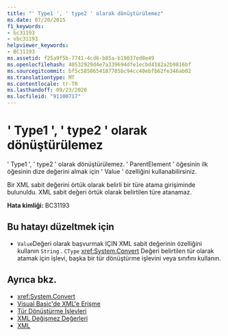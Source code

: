 ```yaml
---
title: "' Type1 ', ' type2 ' olarak dönüştürülemez"
ms.date: 07/20/2015
f1_keywords:
- bc31193
- vbc31193
helpviewer_keywords:
- BC31193
ms.assetid: f25a9f5b-7741-4cd6-b85a-b19037ed8e49
ms.openlocfilehash: 40532929d4e7a339694dfe1ecbd4182a2b9816bf
ms.sourcegitcommit: bf5c5850654187705bc94cc40ebfb62fe346ab02
ms.translationtype: MT
ms.contentlocale: tr-TR
ms.lasthandoff: 09/23/2020
ms.locfileid: "91100717"
---
```

# <a name="cannot-convert-type1-to-type2"></a>' Type1 ', ' type2 ' olarak dönüştürülemez

' Type1 ', ' type2 ' olarak dönüştürülemez. ' ParentElement ' öğesinin ilk öğesinin dize değerini almak için ' Value ' özelliğini kullanabilirsiniz.  
  
 Bir XML sabit değerini örtük olarak belirli bir türe atama girişiminde bulunuldu. XML sabit değeri örtük olarak belirtilen türe atanamaz.  
  
 **Hata kimliği:** BC31193  
  
## <a name="to-correct-this-error"></a>Bu hatayı düzeltmek için  
  
- `Value`Değeri olarak başvurmak IÇIN XML sabit değerinin özelliğini kullanın `String` . `CType` <xref:System.Convert> Değeri belirtilen tür olarak atamak için işlevi, başka bir tür dönüştürme işlevini veya sınıfını kullanın.  
  
## <a name="see-also"></a>Ayrıca bkz.

- <xref:System.Convert>
- [Visual Basic'de XML'e Erişme](../programming-guide/language-features/xml/accessing-xml.md)
- [Tür Dönüştürme İşlevleri](../language-reference/functions/type-conversion-functions.md)
- [XML Değişmez Değerleri](../language-reference/xml-literals/index.md)
- [XML](../programming-guide/language-features/xml/index.md)
